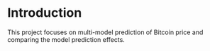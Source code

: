 # Introduction
This project focuses on multi-model prediction of Bitcoin price and comparing the model prediction effects.
